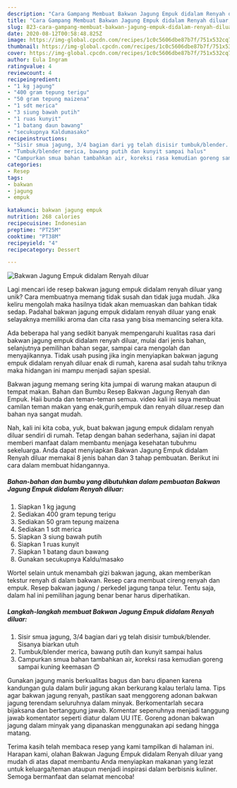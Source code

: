 ```yaml
---
description: "Cara Gampang Membuat Bakwan Jagung Empuk didalam Renyah diluar, Lezat"
title: "Cara Gampang Membuat Bakwan Jagung Empuk didalam Renyah diluar, Lezat"
slug: 823-cara-gampang-membuat-bakwan-jagung-empuk-didalam-renyah-diluar-lezat
date: 2020-08-12T00:58:48.825Z
image: https://img-global.cpcdn.com/recipes/1c0c5606dbe87b7f/751x532cq70/bakwan-jagung-empuk-didalam-renyah-diluar-foto-resep-utama.jpg
thumbnail: https://img-global.cpcdn.com/recipes/1c0c5606dbe87b7f/751x532cq70/bakwan-jagung-empuk-didalam-renyah-diluar-foto-resep-utama.jpg
cover: https://img-global.cpcdn.com/recipes/1c0c5606dbe87b7f/751x532cq70/bakwan-jagung-empuk-didalam-renyah-diluar-foto-resep-utama.jpg
author: Eula Ingram
ratingvalue: 4
reviewcount: 4
recipeingredient:
- "1 kg jagung"
- "400 gram tepung terigu"
- "50 gram tepung maizena"
- "1 sdt merica"
- "3 siung bawah putih"
- "1 ruas kunyit"
- "1 batang daun bawang"
- "secukupnya Kaldumasako"
recipeinstructions:
- "Sisir smua jagung, 3/4 bagian dari yg telah disisir tumbuk/blender. Sisanya biarkan utuh"
- "Tumbuk/blender merica, bawang putih dan kunyit sampai halus"
- "Campurkan smua bahan tambahkan air, koreksi rasa kemudian goreng sampai kuning keemasan 😊"
categories:
- Resep
tags:
- bakwan
- jagung
- empuk

katakunci: bakwan jagung empuk 
nutrition: 268 calories
recipecuisine: Indonesian
preptime: "PT25M"
cooktime: "PT38M"
recipeyield: "4"
recipecategory: Dessert

---
```



![Bakwan Jagung Empuk didalam Renyah diluar](https://img-global.cpcdn.com/recipes/1c0c5606dbe87b7f/751x532cq70/bakwan-jagung-empuk-didalam-renyah-diluar-foto-resep-utama.jpg)

Lagi mencari ide resep bakwan jagung empuk didalam renyah diluar yang unik? Cara membuatnya memang tidak susah dan tidak juga mudah. Jika keliru mengolah maka hasilnya tidak akan memuaskan dan bahkan tidak sedap. Padahal bakwan jagung empuk didalam renyah diluar yang enak selayaknya memiliki aroma dan cita rasa yang bisa memancing selera kita.

Ada beberapa hal yang sedikit banyak mempengaruhi kualitas rasa dari bakwan jagung empuk didalam renyah diluar, mulai dari jenis bahan, selanjutnya pemilihan bahan segar, sampai cara mengolah dan menyajikannya. Tidak usah pusing jika ingin menyiapkan bakwan jagung empuk didalam renyah diluar enak di rumah, karena asal sudah tahu triknya maka hidangan ini mampu menjadi sajian spesial.

Bakwan jagung memang sering kita jumpai di warung makan ataupun di tempat makan. Bahan dan Bumbu Resep Bakwan Jagung Renyah dan Empuk. Haii bunda dan teman-teman semua. video kali ini saya membuat camilan teman makan yang enak,gurih,empuk dan renyah diluar.resep dan bahan nya sangat mudah.


Nah, kali ini kita coba, yuk, buat bakwan jagung empuk didalam renyah diluar sendiri di rumah. Tetap dengan bahan sederhana, sajian ini dapat memberi manfaat dalam membantu menjaga kesehatan tubuhmu sekeluarga. Anda dapat menyiapkan Bakwan Jagung Empuk didalam Renyah diluar memakai 8 jenis bahan dan 3 tahap pembuatan. Berikut ini cara dalam membuat hidangannya.

<!--inarticleads1-->

##### Bahan-bahan dan bumbu yang dibutuhkan dalam pembuatan Bakwan Jagung Empuk didalam Renyah diluar:

1. Siapkan 1 kg jagung
1. Sediakan 400 gram tepung terigu
1. Sediakan 50 gram tepung maizena
1. Sediakan 1 sdt merica
1. Siapkan 3 siung bawah putih
1. Siapkan 1 ruas kunyit
1. Siapkan 1 batang daun bawang
1. Gunakan secukupnya Kaldu/masako


Wortel selain untuk menambah gizi bakwan jagung, akan memberikan tekstur renyah di dalam bakwan. Resep cara membuat cireng renyah dan empuk. Resep bakwan jagung / perkedel jagung tanpa telur. Tentu saja, dalam hal ini pemilihan jagung benar benar harus diperhatikan. 

<!--inarticleads2-->

##### Langkah-langkah membuat Bakwan Jagung Empuk didalam Renyah diluar:

1. Sisir smua jagung, 3/4 bagian dari yg telah disisir tumbuk/blender. Sisanya biarkan utuh
1. Tumbuk/blender merica, bawang putih dan kunyit sampai halus
1. Campurkan smua bahan tambahkan air, koreksi rasa kemudian goreng sampai kuning keemasan 😊


Gunakan jagung manis berkualitas bagus dan baru dipanen karena kandungan gula dalam bulir jagung akan berkurang kalau terlalu lama. Tips agar bakwan jagung renyah, pastikan saat menggoreng adonan bakwan jagung terendam seluruhnya dalam minyak. Berkomentarlah secara bijaksana dan bertanggung jawab. Komentar sepenuhnya menjadi tanggung jawab komentator seperti diatur dalam UU ITE. Goreng adonan bakwan jagung dalam minyak yang dipanaskan menggunakan api sedang hingga matang. 

Terima kasih telah membaca resep yang kami tampilkan di halaman ini. Harapan kami, olahan Bakwan Jagung Empuk didalam Renyah diluar yang mudah di atas dapat membantu Anda menyiapkan makanan yang lezat untuk keluarga/teman ataupun menjadi inspirasi dalam berbisnis kuliner. Semoga bermanfaat dan selamat mencoba!
